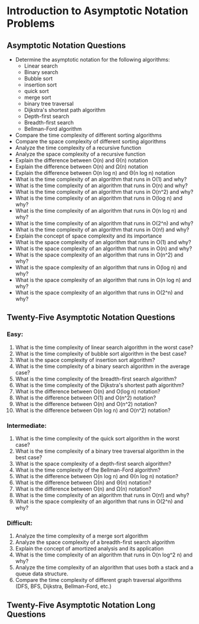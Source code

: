 
# Introduction to Asymptotic Notation Problems

## Asymptotic Notation Questions

- Determine the asymptotic notation for the following algorithms:
    - Linear search
    - Binary search
    - Bubble sort
    - insertion sort
    - quick sort
    - merge sort
    - binary tree traversal
    - Dijkstra's shortest path algorithm
    - Depth-first search
    - Breadth-first search
    - Bellman-Ford algorithm
- Compare the time complexity of different sorting algorithms
- Compare the space complexity of different sorting algorithms
- Analyze the time complexity of a recursive function
- Analyze the space complexity of a recursive function
- Explain the difference between O(n) and Θ(n) notation
- Explain the difference between O(n) and Ω(n) notation
- Explain the difference between O(n log n) and Θ(n log n) notation
- What is the time complexity of an algorithm that runs in O(1) and why?
- What is the time complexity of an algorithm that runs in O(n) and why?
- What is the time complexity of an algorithm that runs in O(n^2) and why?
- What is the time complexity of an algorithm that runs in O(log n) and why?
- What is the time complexity of an algorithm that runs in O(n log n) and why?
- What is the time complexity of an algorithm that runs in O(2^n) and why?
- What is the time complexity of an algorithm that runs in O(n!) and why?
- Explain the concept of space complexity and its importance
- What is the space complexity of an algorithm that runs in O(1) and why?
- What is the space complexity of an algorithm that runs in O(n) and why?
- What is the space complexity of an algorithm that runs in O(n^2) and why?
- What is the space complexity of an algorithm that runs in O(log n) and why?
- What is the space complexity of an algorithm that runs in O(n log n) and why?
- What is the space complexity of an algorithm that runs in O(2^n) and why?

## Twenty-Five Asymptotic Notation Questions

### Easy:

1. What is the time complexity of linear search algorithm in the worst case?
1. What is the time complexity of bubble sort algorithm in the best case?
1. What is the space complexity of insertion sort algorithm?
1. What is the time complexity of a binary search algorithm in the average case?
1. What is the time complexity of the breadth-first search algorithm?
1. What is the time complexity of the Dijkstra's shortest path algorithm?
1. What is the difference between O(n) and O(log n) notation?
1. What is the difference between O(1) and O(n^2) notation?
1. What is the difference between O(n) and O(n^2) notation?
1. What is the difference between O(n log n) and O(n^2) notation?

### Intermediate:

1. What is the time complexity of the quick sort algorithm in the worst case?
1. What is the time complexity of a binary tree traversal algorithm in the best case?
1. What is the space complexity of a depth-first search algorithm?
1. What is the time complexity of the Bellman-Ford algorithm?
1. What is the difference between O(n log n) and Θ(n log n) notation?
1. What is the difference between Ω(n) and Θ(n) notation?
1. What is the difference between O(n) and Ω(n) notation?
1. What is the time complexity of an algorithm that runs in O(n!) and why?
1. What is the space complexity of an algorithm that runs in O(2^n) and why?

### Difficult:

1. Analyze the time complexity of a merge sort algorithm
1. Analyze the space complexity of a breadth-first search algorithm
1. Explain the concept of amortized analysis and its application
1. What is the time complexity of an algorithm that runs in O(n log^2 n) and why?
1. Analyze the time complexity of an algorithm that uses both a stack and a queue data structure.
1. Compare the time complexity of different graph traversal algorithms (DFS, BFS, Dijkstra, Bellman-Ford, etc.)

## Twenty-Five Asymptotic Notation Long Questions

<!-- twenty five asymptotic notation long questions and math on different algorithms, include easy, mid and difficult -->
<!-- all data structures and algorithms in depth with example -->